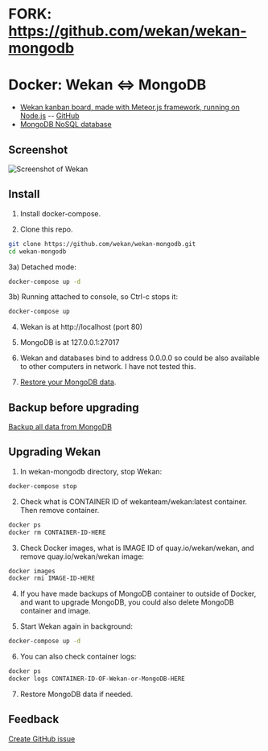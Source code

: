 # FORK: https://github.com/wekan/wekan-mongodb


# Docker: Wekan <=> MongoDB

* [Wekan kanban board, made with Meteor.js framework, running on
  Node.js](https://wekan.io) -- [GitHub](https://github.com/wekan/wekan)
* [MongoDB NoSQL database](https://www.mongodb.com)

## Screenshot

![Screenshot of Wekan][screenshot]

## Install

1) Install docker-compose.

2) Clone this repo.

```bash
git clone https://github.com/wekan/wekan-mongodb.git
cd wekan-mongodb
```

3a) Detached mode:

```bash
docker-compose up -d
```

3b) Running attached to console, so Ctrl-c stops it:

```bash
docker-compose up
```

4) Wekan is at http://localhost (port 80)

5) MongoDB is at 127.0.0.1:27017

6) Wekan and databases bind to address 0.0.0.0 so could be also available to other
   computers in network. I have not tested this.

7) [Restore your MongoDB data](https://github.com/wekan/wekan/wiki/Export-Docker-Mongo-Data).

## Backup before upgrading

[Backup all data from MongoDB](https://github.com/wekan/wekan/wiki/Export-Docker-Mongo-Data)

## Upgrading Wekan

1) In wekan-mongodb directory, stop Wekan:

```bash
docker-compose stop
```

2) Check what is CONTAINER ID of wekanteam/wekan:latest container. Then remove container.

```bash
docker ps
docker rm CONTAINER-ID-HERE
```

3) Check Docker images, what is IMAGE ID of quay.io/wekan/wekan, and remove quay.io/wekan/wekan image:

```bash
docker images
docker rmi IMAGE-ID-HERE
```

4) If you have made backups of MongoDB container to outside of Docker, and want to upgrade MongoDB, you could also delete MongoDB container and image.

5) Start Wekan again in background:

```bash
docker-compose up -d
```

6) You can also check container logs:

```bash
docker ps
docker logs CONTAINER-ID-OF-Wekan-or-MongoDB-HERE
```

7) Restore MongoDB data if needed.

## Feedback

[Create GitHub issue](https://github.com/wekan/wekan/issues)

[screenshot]: https://wekan.github.io/screenshot.png

